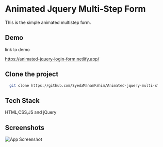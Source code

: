 
# Animated Jquery Multi-Step Form

This is the simple animated multistep form. 



## Demo

link to demo

https://animated-jquery-login-form.netlify.app/
## Clone the project

```bash
  git clone https://github.com/SyedaMahamFahim/Animated-jquery-multi-step_form
```



## Tech Stack

 HTML,CSS,JS and jQuery




## Screenshots

![App Screenshot](https://user-images.githubusercontent.com/79671325/189001711-fac67942-5d2e-4ff6-b5ef-0b551494fe74.png)

